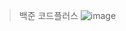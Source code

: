 >백준 코드플러스
![image](https://user-images.githubusercontent.com/108928206/178508382-1b85c79f-d10e-4fcb-8d26-898d880a018a.png)
